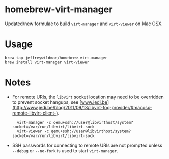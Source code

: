 homebrew-virt-manager
=====================

Updated/new formulae to build `virt-manager` and `virt-viewer` on Mac OSX.

# Usage

    brew tap jeffreywildman/homebrew-virt-manager
    brew install virt-manager virt-viewer

# Notes

* For remote URIs, the `libvirt` socket location may need to be overridden to prevent socket hangups, see [www.jedi.be](http://www.jedi.be/blog/2011/09/13/libvirt-fog-provider/#macosx-remote-libvirt-client-).

        virt-manager -c qemu+ssh://user@libvirthost/system?socket=/var/run/libvirt/libvirt-sock
        virt-viewer -c qemu+ssh://user@libvirthost/system?socket=/var/run/libvirt/libvirt-sock

* SSH passwords for connecting to remote URIs are not prompted unless `--debug` or `--no-fork` is used to start `virt-manager`.
